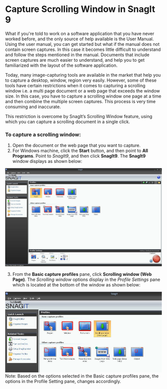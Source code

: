# Capture Scrolling Window in SnagIt 9
What if you're told to work on a software application that you have never worked before, and the only source of help available is the User Manual. Using the user manual, you can get started but what if the manual does not contain screen captures. In this case it becomes little difficult to understand and follow the steps mentioned in the manual. Documents that include screen captures are much easier to understand, and help you to get familiarized with the layout of the software application.

Today, many image-capturing tools are available in the market that help you to capture a desktop, window, region very easily. However, some of these tools have certain restrictions when it comes to capturing a scrolling window i.e. a multi page document or a web page that exceeds the window size. In this case, you have to capture a scrolling window one page at a time and then combine the multiple screen captures. This process is very time consuming and inaccurate.

This restriction is overcome by SnagIt’s Scrolling Window feature, using which you can capture a scrolling document in a single click.

### To capture a scrolling window:
1. Open the document or the web page that you want to capture.  
2. For Windows machine, click the **Start** button, and then point to **All Programs**. Point to *SnagIt9*, and then click **SnagIt9**. The **SnagIt9** window displays as shown below:

 ![SnagItWindow](https://github.com/SilviaDias16/My-Portfolio/blob/main/Images/SnagItWindow.png)

3. From the **Basic capture profiles** pane, click **Scrolling window (Web Page)**. The *Scrolling window* options display in the *Profile Settings* pane which is located at the bottom of the window as shown below:

![SnagItWindow](https://github.com/SilviaDias16/My-Portfolio/blob/main/Images/ScrollingWindowOption.png)
Note: Based on the options selected in the Basic capture profiles pane, the options in the Profile Setting pane, changes accordingly.
